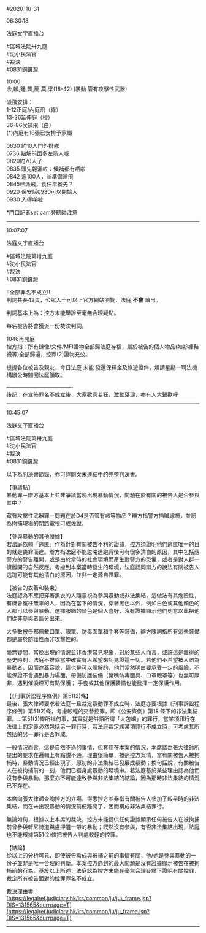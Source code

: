 #2020-10-31


06:30:18

法庭文字直播台

\#區域法院卅九庭  
\#沈小民法官  
\#裁決  
\#0831銅鑼灣  
  
10:00  
余,賴,鍾,龔,簡,莫,梁(18-42) (暴動 管有攻擊性武器)  
  
派飛安排：  
1-12正庭/內庭飛（綠）  
13-36延伸庭（橙）  
36-86侯補飛（白）  
(\*)內庭有16張已安排予家屬  
  
0630 約10人門外排隊  
0736 點解前面多左啲人嘅  
0820約70人了  
0835 頭先報漏咗：候補都冇哂啦  
0842 逾100人，並準備派飛  
0845已派飛，食住早餐先？  
0920 保安話0930可以開始入  
0930 入得㗎啦  
  
\*門口記者set cam旁聽師注意

---
      
10:07:07

法庭文字直播台

\#區域法院第卅九庭  
\#沈小民法官  
\#裁決  
\#0831銅鑼灣  
  
‼️全部罪名不成立‼️  
判詞共長42頁，公眾人士可以上官方網站瀏覽，法庭 **不會** 讀出。  
  
判詞基本上為：控方未能舉證至毫無合理疑點。  
  
每名被告將會獲派一份裁決判詞。  
  
1046再開庭  
控方指：所有錄像/文件/MFI證物全部歸法庭存檔，屬於被告的個人物品(如衫褲鞋襪等)全部歸還，控罪(2)證物充公。  
  
  
提提各位被告及親友，今日法庭 未能 發還保釋金及旅遊證件，煩請星期一司法機構辦公時間回法庭領取。  
  
————————————-  
後記：在宣佈罪名不成立後，大家歡喜若狂，激動落淚，亦有人大聲歡呼

---
      
10:45:07

法庭文字直播台

\#區域法院第卅九庭  
\#沈小民法官  
\#裁決  
\#0831銅鑼灣  
  
以下為判決書節錄，亦可詳閱文末連結中的完整判決書。  
  
【爭議點】  
暴動罪－辯方基本上並非爭議當晚出現暴動情況，問題在於有關的被告人是否參與其中？  
  
藏有攻擊性武器罪－問題在於D4是否管有該等物品？辯方指警方插贓嫁禍，並認為拘捕現場的閉路電視可成佐證。  
  
【參與暴動的其他證據】  
若法庭依賴「逃匿」作為針對有關被告不利的證據，控方須證明他們逃匿唯一的目的就是畏罪而逃。辯方指法庭不能忽略逃跑背後可有很多清白的原因，其中包括應警方的警告離開，或是由於當時的社會環境而產生對警方的恐懼，或者是對人群一擁離開的自然反應。考慮到本案當時發生的環境，法庭認同辯方的說法有關被告人逃跑可能有其他清白的原因，並非一定源自畏罪。  
  
【被告的衣著和裝束】  
法庭認為不應把穿著黑衣的人隨意視為參與暴動或非法集結，這做法有其危險性，有機會冤枉無辜的人，因為在當下的情況，穿著黑色以外，例如白色或其他顏色的人都可以參與暴動。選擇服飾的顏色是個人喜好，沒有證據顯示他們刻意以此把他們從非參與者區分出來。  
  
大多數被告都佩戴口罩、眼罩、防毒面罩和手套等裝備，辯方陳詞指所有這些裝備都是屬於防護性而非攻擊性的。  
  
毫無疑問，當晚出現的情況並非香港常見現象，對於某些人而言，或許這是難得的歷史時刻，法庭不排除當中確實有人希望來到見證這一切。若他們不希望被人誤為暴動者，因而遮蓋容貌，這也是可以理解的，他們當然明白要承受一定的風險，不能保證不會遇到暴力場面，帶備防護裝備（豬嘴防毒面具、口罩眼罩等）也無可厚非，遇到催淚煙可有點保護； 手套或其他保護裝備也能發揮一定保護作用。  
  
【《刑事訴訟程序條例》第51(2)條】  
最後，張大律師要求若法庭一旦裁定暴動罪不成立時，法庭亦要根據《刑事訴訟程序條例》第51(2)條，考慮較輕的交替控罪，即《公安條例》第18 條下的非法集結罪。...第51(2)條所指何事，其實就是俗語所謂「大包細」的罪行，當某項罪行在法律上的定義必然包括另一罪行時，若法庭裁定該某項罪行不成立時，可考慮其所包括的另一罪行是否罪成。  
  
一般情況而言，這是自然不過的事情，但套用在本案的情況，本席認為張大律師所提出的要求在邏輯上有點説不通。理由很簡單，按照控方案情，當有關被告人被拘捕時，暴動情況已經出現了，原初的非法集結已發展成暴動；換句話說，有關被告人在被拘捕前的一刻，他們已經身處暴動的環境中。若法庭基於某些理由認為他們沒有參與暴動，那麼亦不可能達致參與非法集結的結論，因為那時非法集結的情況已不存在。  
  
本席向張大律師查詢控方的立場，得悉控方並非指有關被告人參加了較早時的非法集結，而在未出現暴動的情況前便離開了，因而構成非法集結罪行。  
  
無論如何，根據以上本席的裁決，控方未能提供任何證據顯示任何被告人在被拘捕前曾參與軒尼詩道與盧押道一帶的暴動；既然沒有參與，有否非法集結出現，法庭也不能根據第51(2)條把被告人判處較輕的控罪。  
  
【結論】  
從以上的分析可見，即使被告看成與被捕之前的事情有關，他/她是參與暴動的一份子並非是唯一合理的判斷。本案控方遇到的最大問題是沒有證據顯示被告在被拘捕前的行為。基於以上所述，法庭認為控方未能在毫無合理疑點下證明有關控罪，裁定所有被告面對的控罪罪名不成立。  
  
裁決理由書：  
[https://legalref.judiciary.hk/lrs/common/ju/ju\_frame.jsp?DIS=131565&currpage=T](https://legalref.judiciary.hk/lrs/common/ju/ju_frame.jsp?DIS=131565&currpage=T)

---
      